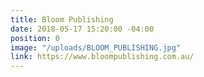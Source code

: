 ```yaml
---
title: Bloom Publishing
date: 2018-05-17 15:20:00 -04:00
position: 0
image: "/uploads/BLOOM_PUBLISHING.jpg"
link: https://www.bloompublishing.com.au/
---
```


